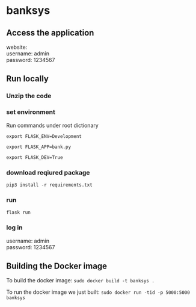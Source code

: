 # banksys

## Access the application 
website: \
username: admin\
password: 1234567
## Run locally
### Unzip the code

### set environment
Run commands under root dictionary

`export FLASK_ENV=Development`

`export FLASK_APP=bank.py`

`export FLASK_DEV=True`

### download reqiured package
`pip3 install -r requirements.txt`


### run
`flask run`

### log in
username: admin \
password: 1234567

## Building the Docker image

To build the docker image: `sudo docker build -t banksys .`

To run the docker image we just built: `sudo docker run -tid -p 5000:5000 banksys`
